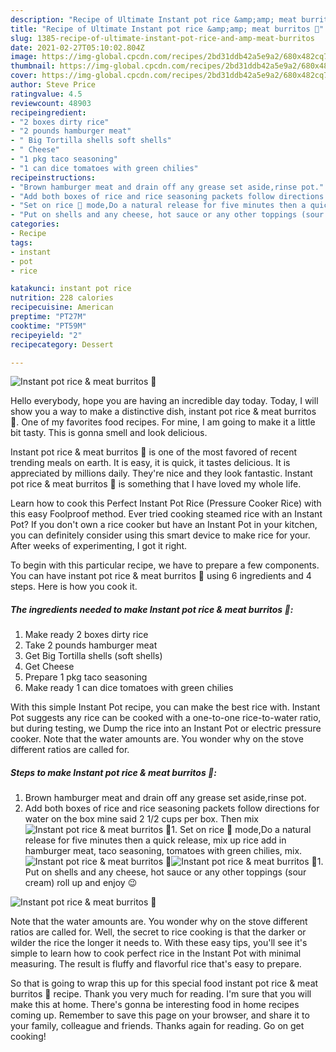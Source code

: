 ```yaml
---
description: "Recipe of Ultimate Instant pot rice &amp;amp; meat burritos 🌯"
title: "Recipe of Ultimate Instant pot rice &amp;amp; meat burritos 🌯"
slug: 1385-recipe-of-ultimate-instant-pot-rice-and-amp-meat-burritos
date: 2021-02-27T05:10:02.804Z
image: https://img-global.cpcdn.com/recipes/2bd31ddb42a5e9a2/680x482cq70/instant-pot-rice-meat-burritos-🌯-recipe-main-photo.jpg
thumbnail: https://img-global.cpcdn.com/recipes/2bd31ddb42a5e9a2/680x482cq70/instant-pot-rice-meat-burritos-🌯-recipe-main-photo.jpg
cover: https://img-global.cpcdn.com/recipes/2bd31ddb42a5e9a2/680x482cq70/instant-pot-rice-meat-burritos-🌯-recipe-main-photo.jpg
author: Steve Price
ratingvalue: 4.5
reviewcount: 48903
recipeingredient:
- "2 boxes dirty rice"
- "2 pounds hamburger meat"
- " Big Tortilla shells soft shells"
- " Cheese"
- "1 pkg taco seasoning"
- "1 can dice tomatoes with green chilies"
recipeinstructions:
- "Brown hamburger meat and drain off any grease set aside,rinse pot."
- "Add both boxes of rice and rice seasoning packets follow directions for water on the box mine said 2 1/2 cups per box. Then mix"
- "Set on rice 🍚 mode,Do a natural release for five minutes then a quick release, mix up rice add in hamburger meat, taco seasoning, tomatoes with green chilies, mix."
- "Put on shells and any cheese, hot sauce or any other toppings (sour cream) roll up and enjoy 😉"
categories:
- Recipe
tags:
- instant
- pot
- rice

katakunci: instant pot rice 
nutrition: 228 calories
recipecuisine: American
preptime: "PT27M"
cooktime: "PT59M"
recipeyield: "2"
recipecategory: Dessert

---
```



![Instant pot rice &amp; meat burritos 🌯](https://img-global.cpcdn.com/recipes/2bd31ddb42a5e9a2/680x482cq70/instant-pot-rice-meat-burritos-🌯-recipe-main-photo.jpg)

Hello everybody, hope you are having an incredible day today. Today, I will show you a way to make a distinctive dish, instant pot rice &amp; meat burritos 🌯. One of my favorites food recipes. For mine, I am going to make it a little bit tasty. This is gonna smell and look delicious.

Instant pot rice &amp; meat burritos 🌯 is one of the most favored of recent trending meals on earth. It is easy, it is quick, it tastes delicious. It is appreciated by millions daily. They're nice and they look fantastic. Instant pot rice &amp; meat burritos 🌯 is something that I have loved my whole life.

Learn how to cook this Perfect Instant Pot Rice (Pressure Cooker Rice) with this easy Foolproof method. Ever tried cooking steamed rice with an Instant Pot? If you don&#39;t own a rice cooker but have an Instant Pot in your kitchen, you can definitely consider using this smart device to make rice for your. After weeks of experimenting, I got it right.


To begin with this particular recipe, we have to prepare a few components. You can have instant pot rice &amp; meat burritos 🌯 using 6 ingredients and 4 steps. Here is how you cook it.

<!--inarticleads1-->

##### The ingredients needed to make Instant pot rice &amp; meat burritos 🌯:

1. Make ready 2 boxes dirty rice
1. Take 2 pounds hamburger meat
1. Get  Big Tortilla shells (soft shells)
1. Get  Cheese
1. Prepare 1 pkg taco seasoning
1. Make ready 1 can dice tomatoes with green chilies


With this simple Instant Pot recipe, you can make the best rice with. Instant Pot suggests any rice can be cooked with a one-to-one rice-to-water ratio, but during testing, we Dump the rice into an Instant Pot or electric pressure cooker. Note that the water amounts are. You wonder why on the stove different ratios are called for. 

<!--inarticleads2-->

##### Steps to make Instant pot rice &amp; meat burritos 🌯:

1. Brown hamburger meat and drain off any grease set aside,rinse pot.
1. Add both boxes of rice and rice seasoning packets follow directions for water on the box mine said 2 1/2 cups per box. Then mix
<img src="//assets-global.cpcdn.com/assets/icons/button_play-2c75c40dde080a61004c1f40b05d8f140eaff45d7e9e6481dc71c63d2e7c4909.png" alt="Instant pot rice &amp; meat burritos 🌯">1. Set on rice 🍚 mode,Do a natural release for five minutes then a quick release, mix up rice add in hamburger meat, taco seasoning, tomatoes with green chilies, mix.
<img src="//assets-global.cpcdn.com/assets/icons/button_play-2c75c40dde080a61004c1f40b05d8f140eaff45d7e9e6481dc71c63d2e7c4909.png" alt="Instant pot rice &amp; meat burritos 🌯"><img src="//assets-global.cpcdn.com/assets/icons/button_play-2c75c40dde080a61004c1f40b05d8f140eaff45d7e9e6481dc71c63d2e7c4909.png" alt="Instant pot rice &amp; meat burritos 🌯">1. Put on shells and any cheese, hot sauce or any other toppings (sour cream) roll up and enjoy 😉
<img src="//assets-global.cpcdn.com/assets/icons/button_play-2c75c40dde080a61004c1f40b05d8f140eaff45d7e9e6481dc71c63d2e7c4909.png" alt="Instant pot rice &amp; meat burritos 🌯">

Note that the water amounts are. You wonder why on the stove different ratios are called for. Well, the secret to rice cooking is that the darker or wilder the rice the longer it needs to. With these easy tips, you&#39;ll see it&#39;s simple to learn how to cook perfect rice in the Instant Pot with minimal measuring. The result is fluffy and flavorful rice that&#39;s easy to prepare. 

So that is going to wrap this up for this special food instant pot rice &amp; meat burritos 🌯 recipe. Thank you very much for reading. I'm sure that you will make this at home. There's gonna be interesting food in home recipes coming up. Remember to save this page on your browser, and share it to your family, colleague and friends. Thanks again for reading. Go on get cooking!
